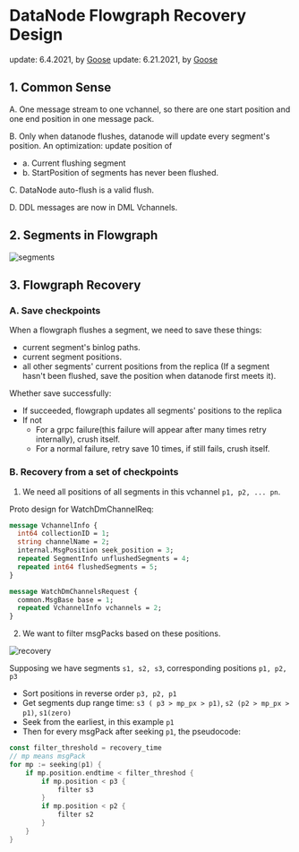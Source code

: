 # DataNode Flowgraph Recovery Design

update: 6.4.2021, by [Goose](https://github.com/XuanYang-cn)
update: 6.21.2021, by [Goose](https://github.com/XuanYang-cn)

## 1. Common Sense

A. One message stream to one vchannel, so there are one start position and one end position in one message pack.

B. Only when datanode flushes, datanode will update every segment's position.
An optimization: update position of

- a. Current flushing segment
- b. StartPosition of segments has never been flushed.

C. DataNode auto-flush is a valid flush.

D. DDL messages are now in DML Vchannels.

## 2. Segments in Flowgraph

![segments](graphs/segments.png)

## 3. Flowgraph Recovery

### A. Save checkpoints

When a flowgraph flushes a segment, we need to save these things:

- current segment's binlog paths.
- current segment positions.
- all other segments' current positions from the replica (If a segment hasn't been flushed, save the position when datanode first meets it).

Whether save successfully:

- If succeeded, flowgraph updates all segments' positions to the replica
- If not
  - For a grpc failure(this failure will appear after many times retry internally), crush itself.
  - For a normal failure, retry save 10 times, if still fails, crush itself.

### B. Recovery from a set of checkpoints

1. We need all positions of all segments in this vchannel `p1, p2, ... pn`.

Proto design for WatchDmChannelReq:

```proto
message VchannelInfo {
  int64 collectionID = 1;
  string channelName = 2;
  internal.MsgPosition seek_position = 3;
  repeated SegmentInfo unflushedSegments = 4;
  repeated int64 flushedSegments = 5;
}

message WatchDmChannelsRequest {
  common.MsgBase base = 1;
  repeated VchannelInfo vchannels = 2;
}
```

2. We want to filter msgPacks based on these positions.

![recovery](graphs/flowgraph_recovery_design.png)

Supposing we have segments `s1, s2, s3`, corresponding positions `p1, p2, p3`

- Sort positions in reverse order `p3, p2, p1`
- Get segments dup range time: `s3 ( p3 > mp_px > p1)`, `s2 (p2 > mp_px > p1)`, `s1(zero)`
- Seek from the earliest, in this example `p1`
- Then for every msgPack after seeking `p1`, the pseudocode:

```go
const filter_threshold = recovery_time
// mp means msgPack
for mp := seeking(p1) {
    if mp.position.endtime < filter_threshod {
        if mp.position < p3 {
            filter s3
        }
        if mp.position < p2 {
            filter s2
        }
    }
}
```
